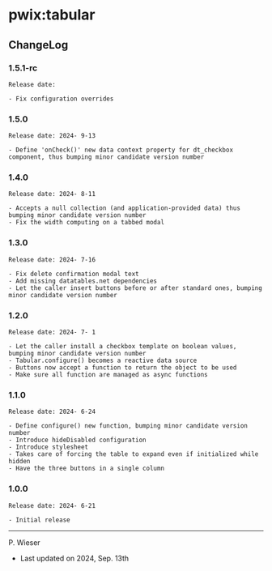 # pwix:tabular

## ChangeLog

### 1.5.1-rc

    Release date: 

    - Fix configuration overrides

### 1.5.0

    Release date: 2024- 9-13

    - Define 'onCheck()' new data context property for dt_checkbox component, thus bumping minor candidate version number

### 1.4.0

    Release date: 2024- 8-11

    - Accepts a null collection (and application-provided data) thus bumping minor candidate version number
    - Fix the width computing on a tabbed modal

### 1.3.0

    Release date: 2024- 7-16

    - Fix delete confirmation modal text
    - Add missing datatables.net dependencies
    - Let the caller insert buttons before or after standard ones, bumping minor candidate version number

### 1.2.0

    Release date: 2024- 7- 1

    - Let the caller install a checkbox template on boolean values, bumping minor candidate version number
    - Tabular.configure() becomes a reactive data source
    - Buttons now accept a function to return the object to be used
    - Make sure all function are managed as async functions

### 1.1.0

    Release date: 2024- 6-24

    - Define configure() new function, bumping minor candidate version number
    - Introduce hideDisabled configuration
    - Introduce stylesheet
    - Takes care of forcing the table to expand even if initialized while  hidden
    - Have the three buttons in a single column

### 1.0.0

    Release date: 2024- 6-21

    - Initial release

---
P. Wieser
- Last updated on 2024, Sep. 13th
